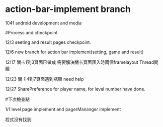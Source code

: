 # action-bar-implement branch 
1041 android development and media 


#Process and checkpoint

12/3 seeting and result pages checkpoint.

12/6 new branch for action bar implement(setting, game and result)

12/17 關卡1到3頁面已做成 需要解決關卡頁面匯入時兩個framelayout Thread問題

12/23 關卡4到7頁面遇到瓶頸 need help

12/27 SharePreference for player name, for level number have done.


#下次檢查點

1/1 level page implement and pagerMananger implement

程式沒有找到
